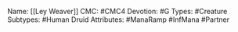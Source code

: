 Name: [[Ley Weaver]]
CMC: #CMC4
Devotion: #G
Types: #Creature
Subtypes: #Human Druid
Attributes: #ManaRamp #InfMana #Partner
